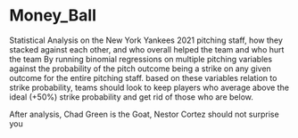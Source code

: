 # Money_Ball
Statistical Analysis on the New York Yankees 2021 pitching staff, how they stacked against each other, and who overall helped the team and who hurt the team
By running binomial regressions on multiple pitching variables against the probability of the pitch outcome being a strike on any given outcome for the entire pitching staff. based on these variables relation to strike probability, teams should look to keep players who average above the ideal (+50%) strike probability and get rid of those who are below.

After analysis, Chad Green is the Goat, Nestor Cortez should not surprise you
